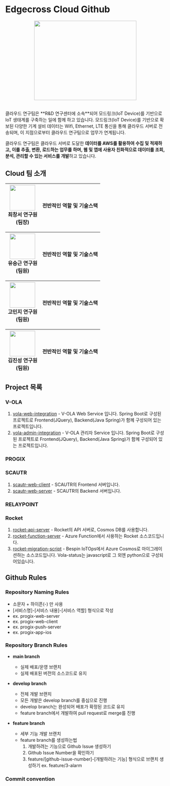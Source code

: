 # Edgecross Cloud Github
<p align="center">
  <img src="https://github.com/edgecross-cloud/.github/assets/96868951/1d192c4d-ad92-4454-bc79-dcc37660cf0e" width="80%" height="250px" />
</p>
<br>
클라우드 연구팀은 **R&D 연구센터에 소속**되어  모드링크(IoT Device)를 기반으로 IoT 생태계를 구축하는 일에 함께 하고 있습니다. 모드링크(IoT Device)를 기반으로 확보된 다양한 기계 설비 데이터는 Wifi, Ethernet, LTE 통신을 통해 클라우드 서버로 전송되며, 이 지점으로부터 클라우드 연구팀으로 업무가 연계됩니다.

클라우드 연구팀은 클라우드 서버로 도달한 **데이터를 AWS를 활용하여 수집 및 적재하고, 이를 추출, 변환, 로드하는 업무를 하며, 웹 및 앱에 사용자 친화적으로 데이터를 조회, 분석, 관리할 수 있는 서비스를 개발**하고 있습니다.

## Cloud 팀 소개
| <img src="https://github.com/edgecross-cloud/.github/assets/96868951/be26cd16-d3b7-430b-9826-39fa50ea9e94" width="80" height="80" />  <br> 최창서 연구원 <br> (팀장) | 전반적인 역할 및 기술스택 |
|:---:|:---:|

| <img src="https://github.com/edgecross-cloud/.github/assets/96868951/40df59aa-9943-49a7-bc4e-5853265971f8" width="80" height="80" /> <br> 유승근 연구원 <br> (팀원) | 전반적인 역할 및 기술스택 |
|:---:|:---:|

| <img src="https://github.com/edgecross-cloud/.github/assets/96868951/18cc7ef1-77e8-43fe-b544-05c9035a5654" width="80" height="80" /> <br> 고민지 연구원 <br> (팀원) | 전반적인 역할 및 기술스택 | 
|:---:|:---:|

| <img src="https://github.com/edgecross-cloud/.github/assets/96868951/2020e122-58df-4b1c-8371-13f5e986d54c" width="80" height="80" /> <br> 김진성 연구원 <br> (팀원) | 전반적인 역할 및 기술스택 |
|:---:|:---:|

## Project 목록

### V-OLA
1. [vola-web-integration](https://github.com/edgecross-cloud/vola-web-integration) - V-OLA Web Service 입니다. Spring Boot로 구성된 프로젝트로 Frontend(JQuery), Backend(Java Spring)가 함께 구성되어 있는 프로젝트입니다.
2. [vola-admin-integration](https://github.com/edgecross-cloud/vola-admin-integration) - V-OLA 관리자 Service 입니다. Spring Boot로 구성된 프로젝트로 Frontend(JQuery), Backend(Java Spring)가 함께 구성되어 있는 프로젝트입니다.
### PROGIX

### SCAUTR 
1. [scautr-web-client](https://github.com/edgecross-cloud/scautr-web-server) - SCAUTR의 Frontend 서버입니다.
2. [scautr-web-server](https://github.com/edgecross-cloud/scautr-web-client) - SCAUTR의 Backend 서버입니다. 

### RELAYPOINT

### Rocket
1. [rocket-api-server](https://github.com/edgecross-cloud/rocket-api-server) - Rocket의 API 서버로, Cosmos DB를 사용합니다.
2. [rocket-function-server](https://github.com/edgecross-cloud/rocket-function-server) - Azure Function에서 사용하는 Rocket 소스코드입니다.
3. [rocket-migration-script](https://github.com/edgecross-cloud/rocket-migration-script) - Bespin IoTOps에서 Azure Cosmos로 마이그레이션하는 소스코드입니다. Vola-status는 javascript로 그 외엔 python으로 구성되어있습니다.

## Github Rules

### Repository Naming Rules
- 소문자 + 하이픈(-) 만 사용
- [서비스명]-[서비스 내용]-[서비스 역할] 형식으로 작성
- ex. progix-web-server
- ex. progix-web-client
- ex. progix-push-server
- ex. progix-app-ios

### Repository Branch Rules
- <b>main branch</b>
  - 실제 배포/운영 브랜치
  - 실제 배포된 버전의 소스코드로 유지

- <b>develop branch</b>
  - 전체 개발 브랜치 
  - 모든 개발은 develop branch를 중심으로 진행
  - develop branch는 완성되어 배포가 확정된 코드로 유지
  - feature branch에서 개발하여 pull request로 merge를 진행

- <b>feature branch</b>
  - 세부 기능 개발 브랜치
  - feature branch를 생성하는법
    1. 개발하려는 기능으로 Github Issue 생성하기 
    2. Github Issue Number을 확인하기
    3. feature/[github-issue-number]-[개발하려는 기능] 형식으로 브랜치 생성하기 ex. feature/3-alarm


### Commit convention
